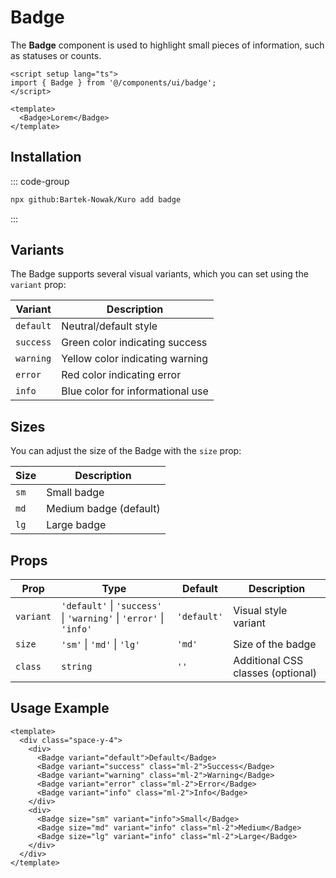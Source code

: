 # Badge

The **Badge** component is used to highlight small pieces of information, such as statuses or counts.

```vue
<script setup lang="ts">
import { Badge } from '@/components/ui/badge';
</script>

<template>
  <Badge>Lorem</Badge>
</template>
```
## Installation

::: code-group
```bash
npx github:Bartek-Nowak/Kuro add badge
```
:::

## Variants

The Badge supports several visual variants, which you can set using the `variant` prop:

| Variant   | Description                   |
| --------- | -----------------------------|
| `default` | Neutral/default style          |
| `success` | Green color indicating success|
| `warning` | Yellow color indicating warning|
| `error`   | Red color indicating error    |
| `info`    | Blue color for informational use|

## Sizes

You can adjust the size of the Badge with the `size` prop:

| Size   | Description       |
| ------ | ----------------- |
| `sm`   | Small badge       |
| `md`   | Medium badge (default) |
| `lg`   | Large badge       |

## Props

| Prop     | Type                            | Default   | Description                         |
| -------- | -------------------------------| --------- | ----------------------------------|
| `variant`| `'default'` \| `'success'` \| `'warning'` \| `'error'` \| `'info'` | `'default'` | Visual style variant               |
| `size`   | `'sm'` \| `'md'` \| `'lg'`     | `'md'`    | Size of the badge                  |
| `class`  | `string`                       | `''`      | Additional CSS classes (optional)  |

## Usage Example

```vue
<template>
  <div class="space-y-4">
    <div>
      <Badge variant="default">Default</Badge>
      <Badge variant="success" class="ml-2">Success</Badge>
      <Badge variant="warning" class="ml-2">Warning</Badge>
      <Badge variant="error" class="ml-2">Error</Badge>
      <Badge variant="info" class="ml-2">Info</Badge>
    </div>
    <div>
      <Badge size="sm" variant="info">Small</Badge>
      <Badge size="md" variant="info" class="ml-2">Medium</Badge>
      <Badge size="lg" variant="info" class="ml-2">Large</Badge>
    </div>
  </div>
</template>
```